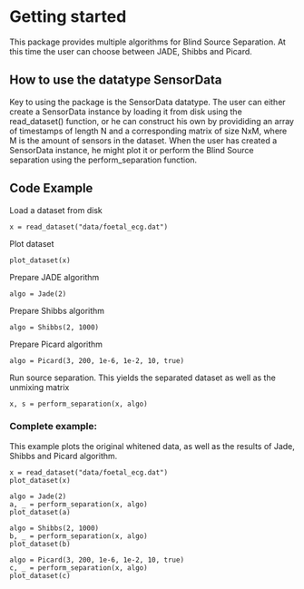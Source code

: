 # Getting started
This package provides multiple algorithms for Blind Source Separation. 
At this time the user can choose between JADE, Shibbs and Picard. 

## How to use the datatype SensorData
Key to using the package is the SensorData datatype. The user can either create a SensorData instance by loading it from disk using the read_dataset() function, or he can construct his own by provididing an array of timestamps of length N and a corresponding matrix of size NxM, where M is the amount of sensors in the dataset.
When the user has created a SensorData instance, he might plot it or perform the Blind Source separation using the perform_separation function.

## Code Example 
Load a dataset from disk

    x = read_dataset("data/foetal_ecg.dat")

Plot dataset

    plot_dataset(x)

Prepare JADE algorithm

    algo = Jade(2)

Prepare Shibbs algorithm

    algo = Shibbs(2, 1000)

Prepare Picard algorithm

    algo = Picard(3, 200, 1e-6, 1e-2, 10, true)

Run source separation. This yields the separated dataset as well as the unmixing matrix

    x, s = perform_separation(x, algo)

### Complete example:

This example plots the original whitened data, as well as the results of Jade, Shibbs and Picard algorithm.

    x = read_dataset("data/foetal_ecg.dat")
    plot_dataset(x)

    algo = Jade(2)
    a, _ = perform_separation(x, algo)
    plot_dataset(a)

    algo = Shibbs(2, 1000)
    b, _ = perform_separation(x, algo)
    plot_dataset(b)

    algo = Picard(3, 200, 1e-6, 1e-2, 10, true)
    c, _ = perform_separation(x, algo)
    plot_dataset(c)

